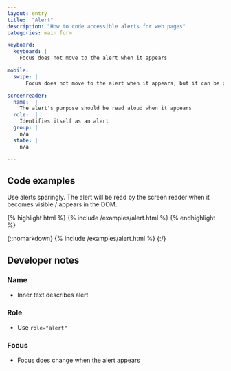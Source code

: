 ```yaml
---
layout: entry
title:  "Alert"
description: "How to code accessible alerts for web pages"
categories: main form

keyboard:
  keyboard: |
    Focus does not move to the alert when it appears

mobile:
  swipe: |
      Focus does not move to the alert when it appears, but it can be perceived by the screen reader

screenreader:  
  name:  |
    The alert's purpose should be read aloud when it appears
  role:  |
    Identifies itself as an alert
  group: |
    n/a
  state: |
    n/a

---
```


## Code examples

Use alerts sparingly. The alert will be read by the screen reader when it becomes visible / appears in the DOM.

{% highlight html %}
{% include /examples/alert.html %}
{% endhighlight %}

{::nomarkdown}
<example>
{% include /examples/alert.html %}
</example>
{:/}


## Developer notes

### Name
- Inner text describes alert

### Role
- Use `role="alert"` 

### Focus
- Focus does change when the alert appears

